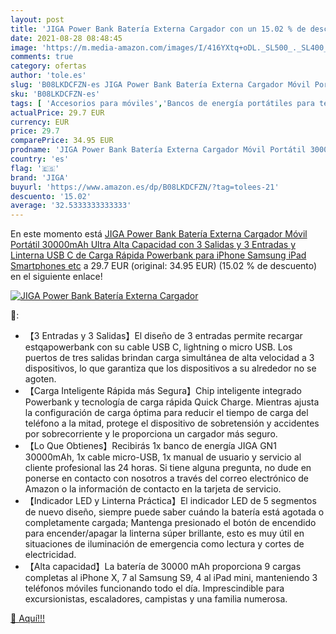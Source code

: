 ```yaml
---
layout: post
title: 'JIGA Power Bank Batería Externa Cargador con un 15.02 % de descuento'
date: 2021-08-28 08:48:45
image: 'https://m.media-amazon.com/images/I/416YXtq+oDL._SL500_._SL400_.jpg'
comments: true
category: ofertas
author: 'tole.es'
slug: 'B08LKDCFZN-es JIGA Power Bank Batería Externa Cargador Móvil Portátil...'
sku: 'B08LKDCFZN-es'
tags: [ 'Accesorios para móviles','Bancos de energía portátiles para teléfonos móviles','Cargadores para móviles','Comunicación móvil y accesorios','Electrónica','ipad','iphone','jiga', ]
actualPrice: 29.7 EUR
currency: EUR
price: 29.7
comparePrice: 34.95 EUR
prodname: 'JIGA Power Bank Batería Externa Cargador Móvil Portátil 30000mAh Ultra Alta Capacidad con 3 Salidas y 3 Entradas y Linterna  USB C de Carga Rápida Powerbank para iPhone  Samsung  iPad  Smartphones etc'
country: 'es'
flag: '🇪🇸'
brand: 'JIGA'
buyurl: 'https://www.amazon.es/dp/B08LKDCFZN/?tag=tolees-21'
descuento: '15.02'
average: '32.5333333333333'
---
```


En este momento está [JIGA Power Bank Batería Externa Cargador Móvil Portátil 30000mAh Ultra Alta Capacidad con 3 Salidas y 3 Entradas y Linterna  USB C de Carga Rápida Powerbank para iPhone  Samsung  iPad  Smartphones etc](https://www.amazon.es/dp/B08LKDCFZN/?tag=tolees-21) a 29.7 EUR (original: 34.95 EUR) (15.02 %  de descuento) en el siguiente enlace!

[![JIGA Power Bank Batería Externa Cargador](https://m.media-amazon.com/images/I/416YXtq+oDL._SL500_._SL400_.jpg)](https://www.amazon.es/dp/B08LKDCFZN/?tag=tolees-21)

🔎:

- 【3 Entradas y 3 Salidas】El diseño de 3 entradas permite recargar estqapowerbank con su cable USB C, lightning o micro USB. Los puertos de tres salidas brindan carga simultánea de alta velocidad a 3 dispositivos, lo que garantiza que los dispositivos a su alrededor no se agoten.
- 【Carga Inteligente Rápida más Segura】Chip inteligente integrado Powerbank y tecnología de carga rápida Quick Charge. Mientras ajusta la configuración de carga óptima para reducir el tiempo de carga del teléfono a la mitad, protege el dispositivo de sobretensión y accidentes por sobrecorriente y le proporciona un cargador más seguro.
- 【Lo Que Obtienes】Recibirás 1x banco de energía JIGA GN1 30000mAh, 1x cable micro-USB, 1x manual de usuario y servicio al cliente profesional las 24 horas. Si tiene alguna pregunta, no dude en ponerse en contacto con nosotros a través del correo electrónico de Amazon o la información de contacto en la tarjeta de servicio.
- 【Indicador LED y Linterna Práctica】El indicador LED de 5 segmentos de nuevo diseño, siempre puede saber cuándo la batería está agotada o completamente cargada; Mantenga presionado el botón de encendido para encender/apagar la linterna súper brillante, esto es muy útil en situaciones de iluminación de emergencia como lectura y cortes de electricidad.
- 【Alta capacidad】La batería de 30000 mAh proporciona 9 cargas completas al iPhone X, 7 al Samsung S9, 4 al iPad mini, manteniendo 3 teléfonos móviles funcionando todo el día. Imprescindible para excursionistas, escaladores, campistas y una familia numerosa.

[🛒 Aquí!!!](https://www.amazon.es/dp/B08LKDCFZN/?tag=tolees-21)

